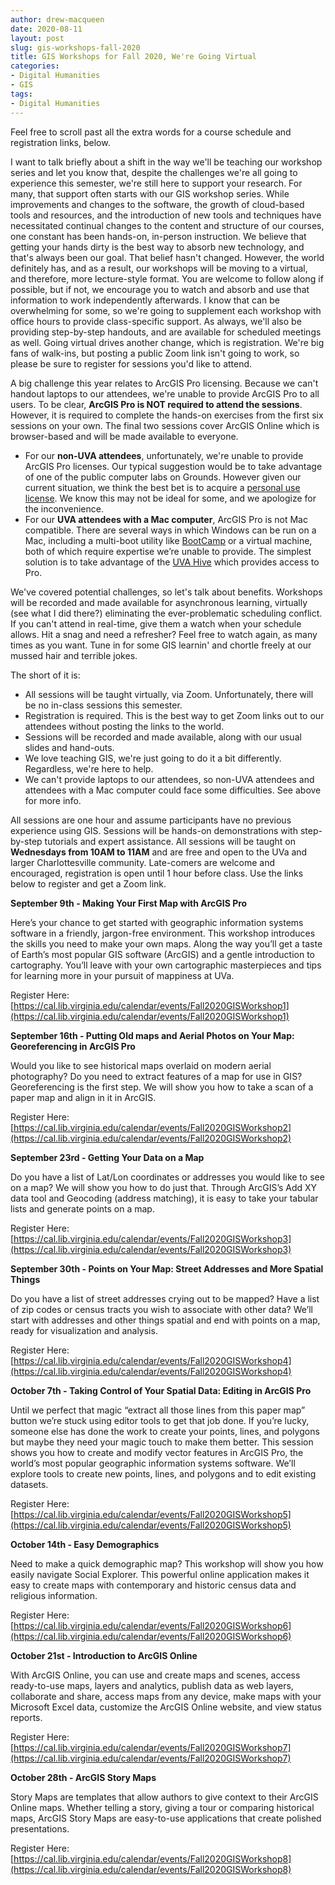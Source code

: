 ```yaml
---
author: drew-macqueen
date: 2020-08-11
layout: post
slug: gis-workshops-fall-2020
title: GIS Workshops for Fall 2020, We're Going Virtual
categories:
- Digital Humanities
- GIS
tags:
- Digital Humanities
---
```


Feel free to scroll past all the extra words for a course schedule and registration links, below. 

I want to talk briefly about a shift in the way we'll be teaching our workshop series and let you know that, despite the challenges we're all going to experience this semester, we're still here to support your research. For many, that support often starts with our GIS workshop series. While improvements and changes to the software, the growth of cloud-based tools and resources, and the introduction of new tools and techniques have necessitated continual changes to the content and structure of our courses, one constant has been hands-on, in-person instruction. We believe that getting your hands dirty is the best way to absorb new technology, and that's always been our goal. That belief hasn't changed. However, the world definitely has, and as a result, our workshops will be moving to a virtual, and therefore, more lecture-style format. You are welcome to follow along if possible, but if not, we encourage you to watch and absorb and use that information to work independently afterwards. I know that can be overwhelming for some, so we're going to supplement each workshop with office hours to provide class-specific support. As always, we'll also be providing step-by-step handouts, and are available for scheduled meetings as well. Going virtual drives another change, which is registration. We're big fans of walk-ins, but posting a public Zoom link isn't going to work, so please be sure to register for sessions you'd like to attend.  

A big challenge this year relates to ArcGIS Pro licensing. Because we can't handout laptops to our attendees, we're unable to provide ArcGIS Pro to all users. To be clear, **ArcGIS Pro is NOT required to attend the sessions**. However, it is required to complete the hands-on exercises from the first six sessions on your own. The final two sessions cover ArcGIS Online which is browser-based and will be made available to everyone. 

- For our **non-UVA attendees**, unfortunately, we're unable to provide ArcGIS Pro licenses. Our typical suggestion would be to take advantage of one of the public computer labs on Grounds. However given our current situation, we think the best bet is to acquire a [personal use license](https://www.esri.com/en-us/arcgis/products/arcgis-for-personal-use/overview). We know this may not be ideal for some, and we apologize for the inconvenience. 
- For our **UVA attendees with a Mac computer**, ArcGIS Pro is not Mac compatible. There are several ways in which Windows can be run on a Mac, including a multi-boot utility like [BootCamp](https://support.apple.com/boot-camp) or a virtual machine, both of which require expertise we’re unable to provide. The simplest solution is to take advantage of the [UVA Hive](https://virginia.service-now.com/its?id=itsweb_kb_article&sys_id=08be752cdb3157404f32fb671d9619bc) which provides access to Pro.

We've covered potential challenges, so let's talk about benefits. Workshops will be recorded and made available for asynchronous learning, virtually (see what I did there?) eliminating the ever-problematic scheduling conflict. If you can't attend in real-time, give them a watch when your schedule allows. Hit a snag and need a refresher? Feel free to watch again, as many times as you want. Tune in for some GIS learnin' and chortle freely at our mussed hair and terrible jokes. 
  
The short of it is:

- All sessions will be taught virtually, via Zoom. Unfortunately, there will be no in-class sessions this semester. 
- Registration is required. This is the best way to get Zoom links out to our attendees without posting the links to the world. 
- Sessions will be recorded and made available, along with our usual slides and hand-outs.
- We love teaching GIS, we're just going to do it a bit differently. Regardless, we're here to help.
- We can't provide laptops to our attendees, so non-UVA attendees and attendees with a Mac computer could face some difficulties. See above for more info. 

All sessions are one hour and assume participants have no previous experience using GIS.  Sessions will be hands-on demonstrations with step-by-step tutorials and expert assistance.  All sessions will be taught on **Wednesdays from 10AM to 11AM** and are free and open to the UVa and larger Charlottesville community. Late-comers are welcome and encouraged, registration is open until 1 hour before class. Use the links below to register and get a Zoom link. 

**September 9th - Making Your First Map with ArcGIS Pro**

Here’s your chance to get started with geographic information systems software in a friendly, jargon-free environment.  This workshop introduces the skills you need to make your own maps.  Along the way you’ll get a taste of Earth’s most popular GIS software (ArcGIS) and a gentle introduction to cartography. You’ll leave with your own cartographic masterpieces and tips for learning more in your pursuit of mappiness at UVa.

Register Here: [https://cal.lib.virginia.edu/calendar/events/Fall2020GISWorkshop1](https://cal.lib.virginia.edu/calendar/events/Fall2020GISWorkshop1)

**September 16th - Putting Old maps and Aerial Photos on Your Map: Georeferencing in ArcGIS Pro**

Would you like to see historical maps overlaid on modern aerial photography?  Do you need to extract features of a map for use in GIS?  Georeferencing is the first step.  We will show you how to take a scan of a paper map and align in it in ArcGIS.

Register Here: [https://cal.lib.virginia.edu/calendar/events/Fall2020GISWorkshop2](https://cal.lib.virginia.edu/calendar/events/Fall2020GISWorkshop2)

**September 23rd - Getting Your Data on a Map**

Do you have a list of Lat/Lon coordinates or addresses you would like to see on a map?  We will show you how to do just that.  Through ArcGIS’s Add XY data tool and Geocoding (address matching), it is easy to take your tabular lists and generate points on a map.

Register Here: [https://cal.lib.virginia.edu/calendar/events/Fall2020GISWorkshop3](https://cal.lib.virginia.edu/calendar/events/Fall2020GISWorkshop3)

**September 30th - Points on Your Map: Street Addresses and More Spatial Things**

Do you have a list of street addresses crying out to be mapped?  Have a list of zip codes or census tracts you wish to associate with other data?  We’ll start with addresses and other things spatial and end with points on a map, ready for visualization and analysis.

Register Here: [https://cal.lib.virginia.edu/calendar/events/Fall2020GISWorkshop4](https://cal.lib.virginia.edu/calendar/events/Fall2020GISWorkshop4)

**October 7th - Taking Control of Your Spatial Data: Editing in ArcGIS Pro**

Until we perfect that magic “extract all those lines from this paper map” button we’re stuck using editor tools to get that job done.  If you’re lucky, someone else has done the work to create your points, lines, and polygons but maybe they need your magic touch to make them better.  This session shows you how to create and modify vector features in ArcGIS Pro, the world’s most popular geographic information systems software.  We’ll explore tools to create new points, lines, and polygons and to edit existing datasets.  

Register Here: [https://cal.lib.virginia.edu/calendar/events/Fall2020GISWorkshop5](https://cal.lib.virginia.edu/calendar/events/Fall2020GISWorkshop5)

**October 14th - Easy Demographics**

Need to make a quick demographic map?  This workshop will show you how easily navigate Social Explorer.  This powerful online application makes it easy to create maps with contemporary and historic census data and religious information.

Register Here: [https://cal.lib.virginia.edu/calendar/events/Fall2020GISWorkshop6](https://cal.lib.virginia.edu/calendar/events/Fall2020GISWorkshop6)

**October 21st - Introduction to ArcGIS Online**

With ArcGIS Online, you can use and create maps and scenes, access ready-to-use maps, layers and analytics, publish data as web layers, collaborate and share, access maps from any device, make maps with your Microsoft Excel data, customize the ArcGIS Online website, and view status reports.

Register Here: [https://cal.lib.virginia.edu/calendar/events/Fall2020GISWorkshop7](https://cal.lib.virginia.edu/calendar/events/Fall2020GISWorkshop7)

**October 28th - ArcGIS Story Maps**

Story Maps are templates that allow authors to give context to their ArcGIS Online maps.  Whether telling a story, giving a tour or comparing historical maps, ArcGIS Story Maps are easy-to-use applications that create polished presentations.

Register Here: [https://cal.lib.virginia.edu/calendar/events/Fall2020GISWorkshop8](https://cal.lib.virginia.edu/calendar/events/Fall2020GISWorkshop8)
